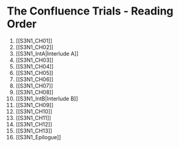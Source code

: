 ﻿# The Confluence Trials - Reading Order

1. [[S3N1_CH01]]
2. [[S3N1_CH02]]
3. [[S3N1_IntA|Interlude A]]
4. [[S3N1_CH03]]
5. [[S3N1_CH04]]
6. [[S3N1_CH05]]
7. [[S3N1_CH06]]
8. [[S3N1_CH07]]
9. [[S3N1_CH08]]
10. [[S3N1_IntB|Interlude B]]
11. [[S3N1_CH09]]
12. [[S3N1_CH10]]
13. [[S3N1_CH11]]
14. [[S3N1_CH12]]
15. [[S3N1_CH13]]
16. [[S3N1_Epilogue]]